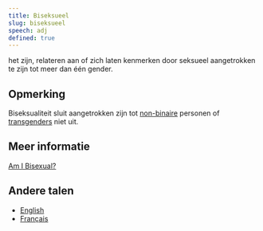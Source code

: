 ```yaml
---
title: Biseksueel
slug: biseksueel
speech: adj
defined: true
---
```


het zijn, relateren aan of zich laten kenmerken door seksueel aangetrokken te zijn tot meer dan één gender.

## Opmerking

Biseksualiteit sluit aangetrokken zijn tot [non-binaire](../../non-binary) personen of [transgenders](../../transgender) niet uit.

## Meer informatie

[Am I Bisexual?](http://www.bisexualindex.org.uk/index.php/AmIBisexual)

## Andere talen

- [English](/definitions/bisexual)
- [Français](/definitions/fr_FR/bisexuel)
